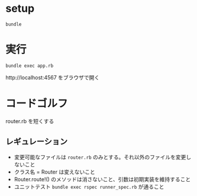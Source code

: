 # setup

    bundle

# 実行

    bundle exec app.rb

http://localhost:4567 をブラウザで開く


# コードゴルフ

router.rb を短くする

## レギュレーション

* 変更可能なファイルは `router.rb` のみとする。それ以外のファイルを変更しないこと
* クラス名 =  Router は変えないこと
* Router.route!() のメソッドは消さないこと、引数は初期実装を維持すること
* ユニットテスト `bundle exec rspec runner_spec.rb` が通ること
